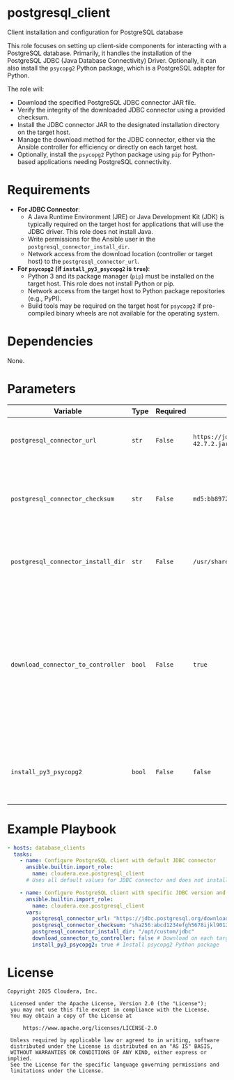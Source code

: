 # postgresql_client

Client installation and configuration for PostgreSQL database

This role focuses on setting up client-side components for interacting with a PostgreSQL database. Primarily, it handles the installation of the PostgreSQL JDBC (Java Database Connectivity) Driver. Optionally, it can also install the `psycopg2` Python package, which is a PostgreSQL adapter for Python.

The role will:
- Download the specified PostgreSQL JDBC connector JAR file.
- Verify the integrity of the downloaded JDBC connector using a provided checksum.
- Install the JDBC connector JAR to the designated installation directory on the target host.
- Manage the download method for the JDBC connector, either via the Ansible controller for efficiency or directly on each target host.
- Optionally, install the `psycopg2` Python package using `pip` for Python-based applications needing PostgreSQL connectivity.

# Requirements

- **For JDBC Connector**:
    - A Java Runtime Environment (JRE) or Java Development Kit (JDK) is typically required on the target host for applications that will use the JDBC driver. This role does not install Java.
    - Write permissions for the Ansible user in the `postgresql_connector_install_dir`.
    - Network access from the download location (controller or target host) to the `postgresql_connector_url`.
- **For `psycopg2` (if `install_py3_psycopg2` is `true`)**:
    - Python 3 and its package manager (`pip`) must be installed on the target host. This role does not install Python or pip.
    - Network access from the target host to Python package repositories (e.g., PyPI).
    - Build tools may be required on the target host for `psycopg2` if pre-compiled binary wheels are not available for the operating system.

# Dependencies

None.

# Parameters

| Variable | Type | Required | Default | Description |
| --- | --- | --- | --- | --- |
| `postgresql_connector_url` | `str` | `False` | `https://jdbc.postgresql.org/download/postgresql-42.7.2.jar` | URL from which to download the PostgreSQL JDBC connector JAR file. |
| `postgresql_connector_checksum` | `str` | `False` | `md5:bb897217989c97a463d8f571069d158a` | Checksum of the downloaded PostgreSQL connector JAR file for integrity verification (e.g., `md5:<checksum_value>`). |
| `postgresql_connector_install_dir` | `str` | `False` | `/usr/share/java` | The absolute path on the target host where the PostgreSQL JDBC connector JAR will be installed. |
| `download_connector_to_controller` | `bool` | `False` | `true` | Flag to specify if the PostgreSQL connector should be downloaded via the Ansible controller host. If `true`, the download is performed once on the controller and then copied to each target host. If `false`, the download is performed directly on each target host. |
| `install_py3_psycopg2` | `bool` | `False` | `false` | Flag to specify if the `psycopg2` Python package (PostgreSQL adapter for Python 3) should be installed using `pip`. |

# Example Playbook

```yaml
- hosts: database_clients
  tasks:
    - name: Configure PostgreSQL client with default JDBC connector
      ansible.builtin.import_role:
        name: cloudera.exe.postgresql_client
      # Uses all default values for JDBC connector and does not install psycopg2.

    - name: Configure PostgreSQL client with specific JDBC version and install psycopg2
      ansible.builtin.import_role:
        name: cloudera.exe.postgresql_client
      vars:
        postgresql_connector_url: "https://jdbc.postgresql.org/download/postgresql-42.8.0.jar"
        postgresql_connector_checksum: "sha256:abcd1234efgh5678ijkl9012mnopqrstuv" # Replace with actual checksum
        postgresql_connector_install_dir: "/opt/custom/jdbc"
        download_connector_to_controller: false # Download on each target host
        install_py3_psycopg2: true # Install psycopg2 Python package
```

# License

```
Copyright 2025 Cloudera, Inc.

 Licensed under the Apache License, Version 2.0 (the "License");
 you may not use this file except in compliance with the License.
 You may obtain a copy of the License at

     https://www.apache.org/licenses/LICENSE-2.0

 Unless required by applicable law or agreed to in writing, software
 distributed under the License is distributed on an "AS IS" BASIS,
 WITHOUT WARRANTIES OR CONDITIONS OF ANY KIND, either express or implied.
 See the License for the specific language governing permissions and
 limitations under the License.
```
